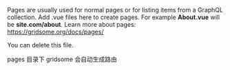 Pages are usually used for normal pages or for listing items from a GraphQL collection.
Add .vue files here to create pages. For example **About.vue** will be **site.com/about**.
Learn more about pages: https://gridsome.org/docs/pages/

You can delete this file.

pages 目录下 gridsome 会自动生成路由
